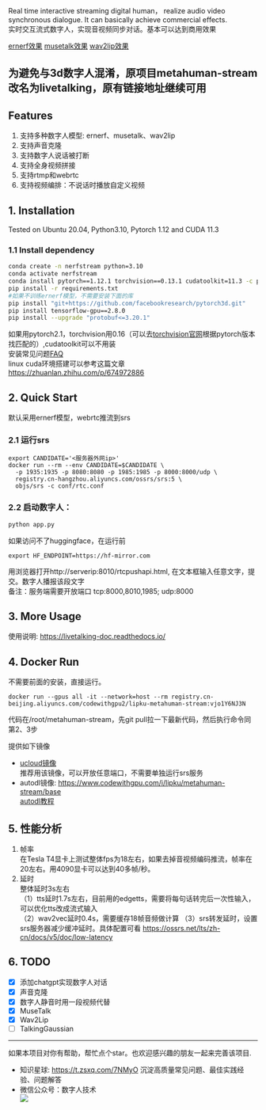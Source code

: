 Real time interactive streaming digital human， realize audio video synchronous dialogue. It can basically achieve commercial effects.  
实时交互流式数字人，实现音视频同步对话。基本可以达到商用效果

[ernerf效果](https://www.bilibili.com/video/BV1PM4m1y7Q2/)  [musetalk效果](https://www.bilibili.com/video/BV1gm421N7vQ/)  [wav2lip效果](https://www.bilibili.com/video/BV1Bw4m1e74P/)

## 为避免与3d数字人混淆，原项目metahuman-stream改名为livetalking，原有链接地址继续可用

## Features
1. 支持多种数字人模型: ernerf、musetalk、wav2lip
2. 支持声音克隆
3. 支持数字人说话被打断
4. 支持全身视频拼接
5. 支持rtmp和webrtc
6. 支持视频编排：不说话时播放自定义视频

## 1. Installation

Tested on Ubuntu 20.04, Python3.10, Pytorch 1.12 and CUDA 11.3

### 1.1 Install dependency

```bash
conda create -n nerfstream python=3.10
conda activate nerfstream
conda install pytorch==1.12.1 torchvision==0.13.1 cudatoolkit=11.3 -c pytorch
pip install -r requirements.txt
#如果不训练ernerf模型，不需要安装下面的库
pip install "git+https://github.com/facebookresearch/pytorch3d.git"
pip install tensorflow-gpu==2.8.0
pip install --upgrade "protobuf<=3.20.1"
```
如果用pytorch2.1，torchvision用0.16（可以去[torchvision官网](https://github.com/pytorch/vision)根据pytorch版本找匹配的）,cudatoolkit可以不用装  
安装常见问题[FAQ](/assets/faq.md)  
linux cuda环境搭建可以参考这篇文章 https://zhuanlan.zhihu.com/p/674972886


## 2. Quick Start
默认采用ernerf模型，webrtc推流到srs  
### 2.1 运行srs
```
export CANDIDATE='<服务器外网ip>'
docker run --rm --env CANDIDATE=$CANDIDATE \
  -p 1935:1935 -p 8080:8080 -p 1985:1985 -p 8000:8000/udp \
  registry.cn-hangzhou.aliyuncs.com/ossrs/srs:5 \
  objs/srs -c conf/rtc.conf
```

### 2.2 启动数字人：

```python
python app.py
```

如果访问不了huggingface，在运行前
```
export HF_ENDPOINT=https://hf-mirror.com
```

用浏览器打开http://serverip:8010/rtcpushapi.html, 在文本框输入任意文字，提交。数字人播报该段文字  
备注：服务端需要开放端口 tcp:8000,8010,1985; udp:8000

## 3. More Usage
使用说明: <https://livetalking-doc.readthedocs.io/>
  
## 4. Docker Run  
不需要前面的安装，直接运行。
```
docker run --gpus all -it --network=host --rm registry.cn-beijing.aliyuncs.com/codewithgpu2/lipku-metahuman-stream:vjo1Y6NJ3N
```
代码在/root/metahuman-stream，先git pull拉一下最新代码，然后执行命令同第2、3步 

提供如下镜像
- [ucloud镜像](https://www.compshare.cn/images-detail?ImageID=compshareImage-14pa8x8ucwr9&ImageType=Community&ytag=cs_lipku_image)  
推荐用该镜像，可以开放任意端口，不需要单独运行srs服务
- autodl镜像: <https://www.codewithgpu.com/i/lipku/metahuman-stream/base>   
[autodl教程](autodl/README.md)


## 5. 性能分析
1. 帧率  
在Tesla T4显卡上测试整体fps为18左右，如果去掉音视频编码推流，帧率在20左右。用4090显卡可以达到40多帧/秒。    
2. 延时  
整体延时3s左右  
（1）tts延时1.7s左右，目前用的edgetts，需要将每句话转完后一次性输入，可以优化tts改成流式输入  
（2）wav2vec延时0.4s，需要缓存18帧音频做计算 
（3）srs转发延时，设置srs服务器减少缓冲延时。具体配置可看 https://ossrs.net/lts/zh-cn/docs/v5/doc/low-latency


## 6. TODO
- [x] 添加chatgpt实现数字人对话
- [x] 声音克隆
- [x] 数字人静音时用一段视频代替
- [x] MuseTalk
- [x] Wav2Lip
- [ ] TalkingGaussian

---
如果本项目对你有帮助，帮忙点个star。也欢迎感兴趣的朋友一起来完善该项目.
* 知识星球: https://t.zsxq.com/7NMyO 沉淀高质量常见问题、最佳实践经验、问题解答  
* 微信公众号：数字人技术  
![](https://mmbiz.qpic.cn/sz_mmbiz_jpg/l3ZibgueFiaeyfaiaLZGuMGQXnhLWxibpJUS2gfs8Dje6JuMY8zu2tVyU9n8Zx1yaNncvKHBMibX0ocehoITy5qQEZg/640?wxfrom=12&tp=wxpic&usePicPrefetch=1&wx_fmt=jpeg&amp;from=appmsg)  

